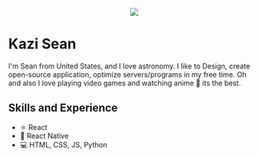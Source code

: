 <p align="center">
  <img src="https://data.whicdn.com/images/129777131/original.gif">
</p>

# Kazi Sean
I'm Sean from United States, and I love astronomy. I like to Design, create open-source application, optimize servers/programs in my free time. Oh and also I love playing video games and watching anime 💯 its the best.

## Skills and Experience
* ⚛ React
* 📱 React Native
* 💻 HTML, CSS, JS, Python



